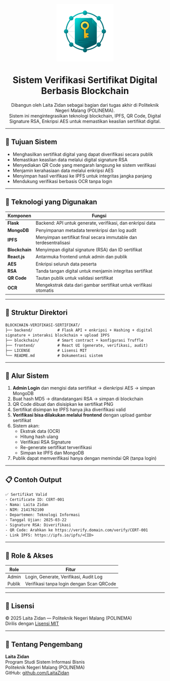 <p align="center">
  <img src="frontend/public/logo.png" alt="Logo Sistem" width="180"/>
</p>

<h1 align="center">Sistem Verifikasi Sertifikat Digital Berbasis Blockchain</h1>

<p align="center">
  Dibangun oleh Laita Zidan sebagai bagian dari tugas akhir di Politeknik Negeri Malang (POLINEMA).<br>
  Sistem ini mengintegrasikan teknologi blockchain, IPFS, QR Code, Digital Signature RSA, Enkripsi AES untuk memastikan keaslian sertifikat digital.
</p>

---

## 🎯 Tujuan Sistem

- Menghasilkan sertifikat digital yang dapat diverifikasi secara publik
- Memastikan keaslian data melalui digital signature RSA
- Menyediakan QR Code yang mengarah langsung ke sistem verifikasi
- Menjamin kerahasiaan data melalui enkripsi AES
- Menyimpan hasil verifikasi ke IPFS untuk integritas jangka panjang
- Mendukung verifikasi berbasis OCR tanpa login

---

## 🧠 Teknologi yang Digunakan

| Komponen      | Fungsi                                                                 |
|---------------|------------------------------------------------------------------------|
| **Flask**     | Backend: API untuk generate, verifikasi, dan enkripsi data             |
| **MongoDB**   | Penyimpanan metadata terenkripsi dan log audit                         |
| **IPFS**      | Menyimpan sertifikat final secara immutable dan terdesentralisasi      |
| **Blockchain**| Menyimpan digital signature (RSA) dan ID sertifikat                    |
| **React.js**  | Antarmuka frontend untuk admin dan publik                              |
| **AES**       | Enkripsi seluruh data peserta                                          |
| **RSA**       | Tanda tangan digital untuk menjamin integritas sertifikat              |
| **QR Code**   | Tautan publik untuk validasi sertifikat                                |
| **OCR**       | Mengekstrak data dari gambar sertifikat untuk verifikasi otomatis      |

---

## 🧩 Struktur Direktori

```
BLOCKCHAIN-VERIFIKASI-SERTIFIKAT/
├── backend/           # Flask API + enkripsi + Hashing + digital signature + interaksi blockchain + upload IPFS
├── blockchain/        # Smart contract + konfigurasi Truffle
├── frontend/          # React UI (generate, verifikasi, audit)
├── LICENSE            # Lisensi MIT
└── README.md          # Dokumentasi sistem
```

---

## 🔐 Alur Sistem

1. **Admin Login** dan mengisi data sertifikat → dienkripsi AES → simpan MongoDB
2. Buat hash MD5 → ditandatangani RSA → simpan di blockchain
3. QR Code dibuat dan disisipkan ke sertifikat PNG
4. Sertifikat disimpan ke IPFS hanya jika diverifikasi valid
5. **Verifikasi bisa dilakukan melalui frontend** dengan upload gambar sertifikat
6. Sistem akan:
   - Ekstrak data (OCR)
   - Hitung hash ulang
   - Verifikasi RSA Signature
   - Re-generate sertifikat terverifikasi
   - Simpan ke IPFS dan MongoDB
7. Publik dapat memverifikasi hanya dengan memindai QR (tanpa login)

---

## 📋 Contoh Output

```text
✅ Sertifikat Valid
- Certificate ID: CERT-001
- Nama: Laita Zidan
- NIM: 2141762100
- Departemen: Teknologi Informasi
- Tanggal Ujian: 2025-03-22
- Signature RSA: Diverifikasi
- QR Code: Arahkan ke https://verify.domain.com/verify/CERT-001
- Link IPFS: https://ipfs.io/ipfs/<CID>
```

---

## 👮 Role & Akses

| Role    | Fitur                                      | 
|---------|--------------------------------------------|
| Admin   | Login, Generate, Verifikasi, Audit Log     |
| Publik  | Verifikasi tanpa login dengan Scan QRCode  |

---

## 📜 Lisensi

&copy; 2025 Laita Zidan — Politeknik Negeri Malang (POLINEMA)  
Dirilis dengan [Lisensi MIT](LICENSE)

---

## 🙋 Tentang Pengembang

**Laita Zidan**  
Program Studi Sistem Informasi Bisnis  
Politeknik Negeri Malang (POLINEMA)  
GitHub: [github.com/LaitaZidan](https://github.com/LaitaZidan)